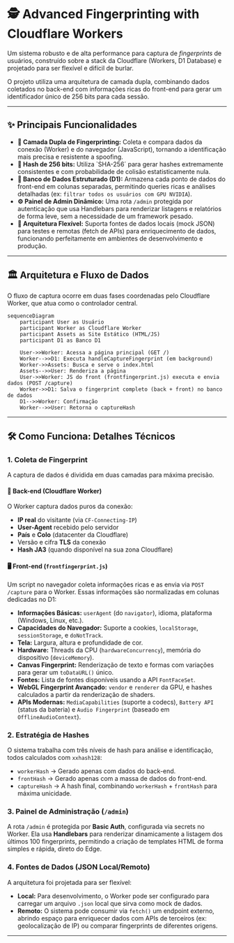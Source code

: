 # 🕵️ Advanced Fingerprinting with Cloudflare Workers

Um sistema robusto e de alta performance para captura de *fingerprints* de usuários, construído sobre a stack da Cloudflare (Workers, D1 Database) e projetado para ser flexível e difícil de burlar.

O projeto utiliza uma arquitetura de camada dupla, combinando dados coletados no back-end com informações ricas do front-end para gerar um identificador único de 256 bits para cada sessão.

---

## ✨ Principais Funcionalidades

-   **🎯 Camada Dupla de Fingerprinting:** Coleta e compara dados da conexão (Worker) e do navegador (JavaScript), tornando a identificação mais precisa e resistente a spoofing.
-   **🚀 Hash de 256 bits:** Utiliza `SHA-256´ para gerar hashes extremamente consistentes e com probabilidade de colisão estatisticamente nula.
-   **💾 Banco de Dados Estruturado (D1):** Armazena cada ponto de dados do front-end em colunas separadas, permitindo queries ricas e análises detalhadas (ex: `filtrar todos os usuários com GPU NVIDIA`).
-   **⚙️ Painel de Admin Dinâmico:** Uma rota `/admin` protegida por autenticação que usa Handlebars para renderizar listagens e relatórios de forma leve, sem a necessidade de um framework pesado.
-   **🧩 Arquitetura Flexível:** Suporta fontes de dados locais (mock JSON) para testes e remotas (fetch de APIs) para enriquecimento de dados, funcionando perfeitamente em ambientes de desenvolvimento e produção.

---

## 🏛️ Arquitetura e Fluxo de Dados

O fluxo de captura ocorre em duas fases coordenadas pelo Cloudflare Worker, que atua como o controlador central.

```mermaid
sequenceDiagram
    participant User as Usuário
    participant Worker as Cloudflare Worker
    participant Assets as Site Estático (HTML/JS)
    participant D1 as Banco D1

    User->>Worker: Acessa a página principal (GET /)
    Worker-->>D1: Executa handleCaptureFingerprint (em background)
    Worker->>Assets: Busca e serve o index.html
    Assets-->>User: Renderiza a página
    User->>Worker: JS do front (frontfingerprint.js) executa e envia dados (POST /capture)
    Worker->>D1: Salva o fingerprint completo (back + front) no banco de dados
    D1-->>Worker: Confirmação
    Worker-->>User: Retorna o captureHash
```

---

## 🛠️ Como Funciona: Detalhes Técnicos

### 1. Coleta de Fingerprint

A captura de dados é dividida em duas camadas para máxima precisão.

#### **📍 Back-end (Cloudflare Worker)**
O Worker captura dados puros da conexão:
-   **IP real** do visitante (via `CF-Connecting-IP`)
-   **User-Agent** recebido pelo servidor
-   **País** e **Colo** (datacenter da Cloudflare)
-   Versão e cifra **TLS** da conexão
-   **Hash JA3** (quando disponível na sua zona Cloudflare)

#### **🖥️ Front-end (`frontfingerprint.js`)**
Um script no navegador coleta informações ricas e as envia via `POST /capture` para o Worker. Essas informações são normalizadas em colunas dedicadas no D1:
-   **Informações Básicas:** `userAgent` (do `navigator`), idioma, plataforma (Windows, Linux, etc.).
-   **Capacidades do Navegador:** Suporte a cookies, `localStorage`, `sessionStorage`, e `doNotTrack`.
-   **Tela:** Largura, altura e profundidade de cor.
-   **Hardware:** Threads da CPU (`hardwareConcurrency`), memória do dispositivo (`deviceMemory`).
-   **Canvas Fingerprint:** Renderização de texto e formas com variações para gerar um `toDataURL()` único.
-   **Fontes:** Lista de fontes disponíveis usando a API `FontFaceSet`.
-   **WebGL Fingerprint Avançado:** `vendor` e `renderer` da GPU, e hashes calculados a partir da renderização de shaders.
-   **APIs Modernas:** `MediaCapabilities` (suporte a codecs), `Battery API` (status da bateria) e `Audio Fingerprint` (baseado em `OfflineAudioContext`).

### 2. Estratégia de Hashes

O sistema trabalha com três níveis de hash para análise e identificação, todos calculados com `xxhash128`:
-   `workerHash` → Gerado apenas com dados do back-end.
-   `frontHash` → Gerado apenas com a massa de dados do front-end.
-   `captureHash` → A hash final, combinando `workerHash` + `frontHash` para máxima unicidade.

### 3. Painel de Administração (`/admin`)

A rota `/admin` é protegida por **Basic Auth**, configurada via secrets no Worker. Ela usa **Handlebars** para renderizar dinamicamente a listagem dos últimos 100 fingerprints, permitindo a criação de templates HTML de forma simples e rápida, direto do Edge.

### 4. Fontes de Dados (JSON Local/Remoto)

A arquitetura foi projetada para ser flexível:
-   **Local:** Para desenvolvimento, o Worker pode ser configurado para carregar um arquivo `.json` local que sirva como mock de dados.
-   **Remoto:** O sistema pode consumir via `fetch()` um endpoint externo, abrindo espaço para enriquecer dados com APIs de terceiros (ex: geolocalização de IP) ou comparar fingerprints de diferentes origens.

---
